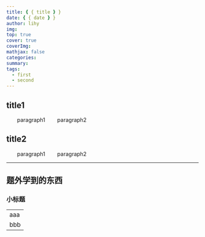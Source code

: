 ```yaml
---
title: { { title } }
date: { { date } }
author: lihy
img:
top: true
cover: true
coverImg:
mathjax: false
categories:
summary:
tags:
  - first
  - second
---
```


## title1

&emsp;&emsp;paragraph1
&emsp;&emsp;paragraph2

## title2

&emsp;&emsp;paragraph1
&emsp;&emsp;paragraph2

---

<h2> 题外学到的东西</h2>
<div class="container">
  <h3>小标题</h3>
  <div class="card">
    <table>
      <tr>
        <td>aaa
      </tr>
      <tr>
        <td>bbb
      </tr>
    </table>
  </div>
</div>
